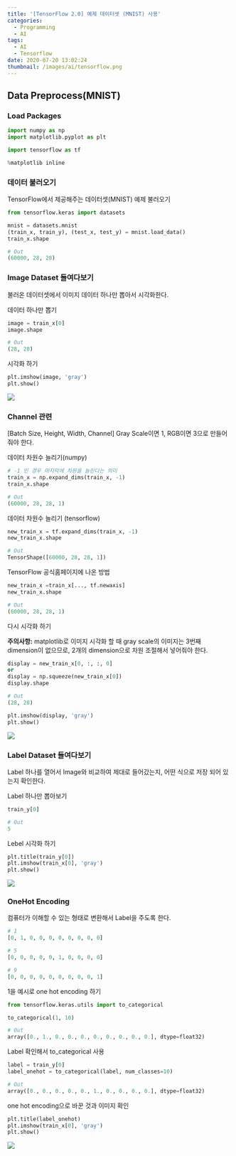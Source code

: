 ```yaml
---
title: '[TensorFlow 2.0] 예제 데이터셋 (MNIST) 사용'
categories:
  - Programming
  - AI
tags:
  - AI
  - Tensorflow
date: 2020-07-20 13:02:24
thumbnail: /images/ai/tensorflow.png
---
```


## Data Preprocess(MNIST)

### Load Packages

```python
import numpy as np
import matplotlib.pyplot as plt

import tensorflow as tf

%matplotlib inline
```

### 데이터 불러오기

TensorFlow에서 제공해주는 데이터셋(MNIST) 예제 불러오기

```python
from tensorflow.keras import datasets

mnist = datasets.mnist
(train_x, train_y), (test_x, test_y) = mnist.load_data()
train_x.shape

# Out
(60000, 28, 28)
```

### Image Dataset 들여다보기

불러온 데이터셋에서 이미지 데이터 하나만 뽑아서 시각화한다.

데이터 하나만 뽑기

```python
image = train_x[0]
image.shape

# Out
(28, 28)
```

시각화 하기

```python
plt.imshow(image, 'gray')
plt.show()
```

![](/images/ai/dev/1.png)

### Channel 관련

[Batch Size, Height, Width, Channel]
Gray Scale이면 1, RGB이면 3으로 만들어줘야 한다.

데이터 차원수 늘리기(numpy)

```python
# -1 인 경우 마지막에 차원을 늘린다는 의미
train_x = np.expand_dims(train_x, -1)
train_x.shape

# Out
(60000, 28, 28, 1)
```

데이터 차원수 늘리기 (tensorflow)

```python
new_train_x = tf.expand_dims(train_x, -1)
new_train_x.shape

# Out
TensorShape([60000, 28, 28, 1])
```

TensorFlow 공식홈페이지에 나온 방법

```python
new_train_x =train_x[..., tf.newaxis]
new_train_x.shape

# Out
(60000, 28, 28, 1)
```

다시 시각화 하기

**주의사항:** matplotlib로 이미지 시각화 할 때 gray scale의 이미지는 3번째 dimension이 없으므로, 2개의 dimension으로 차원 조절해서 넣어줘야 한다.

```python
display = new_train_x[0, :, :, 0]
or
display = np.squeeze(new_train_x[0])
display.shape

# Out
(28, 28)
```

```python
plt.imshow(display, 'gray')
plt.show()
```

![](/images/ai/dev/1.png)

### Label Dataset 들여다보기

Label 하나를 열어서 Image와 비교하여 제대로 들어갔는지, 어떤 식으로 저장 되어 있는지 확인한다.

Label 하나만 뽑아보기

```python
train_y[0]

# Out
5
```

Lebel 시각화 하기

```python
plt.title(train_y[0])
plt.imshow(train_x[0], 'gray')
plt.show()
```

![](/images/ai/dev/2.png)

### OneHot Encoding

컴퓨터가 이해할 수 있는 형태로 변환해서 Label을 주도록 한다.

```python
# 1
[0, 1, 0, 0, 0, 0, 0, 0, 0, 0]

# 5
[0, 0, 0, 0, 0, 1, 0, 0, 0, 0]

# 9
[0, 0, 0, 0, 0, 0, 0, 0, 0, 1]
```

1을 예시로 one hot encoding 하기

```python
from tensorflow.keras.utils import to_categorical

to_categorical(1, 10)

# Out
array([0., 1., 0., 0., 0., 0., 0., 0., 0., 0.], dtype=float32)
```

Label 확인해서 to_categorical 사용

```python
label = train_y[0]
label_onehot = to_categorical(label, num_classes=10)

# Out
array([0., 0., 0., 0., 0., 1., 0., 0., 0., 0.], dtype=float32)
```

one hot encoding으로 바꾼 것과 이미지 확인

```python
plt.title(label_onehot)
plt.imshow(train_x[0], 'gray')
plt.show()
```

![](/images/ai/dev/3.png)
